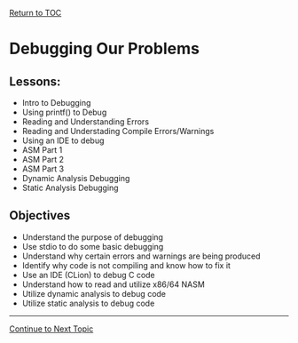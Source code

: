 <a href="https://github.com/CyberTrainingUSAF/06-Debugging-Assembly/blob/master/00-Table-of-Contents.md" rel="Return to TOC"> Return to TOC </a>


# Debugging Our Problems

## Lessons:

* Intro to Debugging
* Using printf() to Debug
* Reading and Understanding Errors
* Reading and Understading Compile Errors/Warnings
* Using an IDE to debug
* ASM Part 1
* ASM Part 2
* ASM Part 3
* Dynamic Analysis Debugging
* Static Analysis Debugging

## Objectives

* Understand the purpose of debugging
* Use stdio to do some basic debugging
* Understand why certain errors and warnings are being produced
* Identify why code is not compiling and know how to fix it
* Use an IDE (CLion) to debug C code
* Understand how to read and utilize x86/64 NASM
* Utilize dynamic analysis to debug code
* Utilize static analysis to debug code

---
<a href="https://github.com/CyberTrainingUSAF/06-Debugging-Assembly/blob/master/01_Debugging/01_Intro_to_Debugging.md" rel="Continue to Next Topic"> Continue to Next Topic </a>
